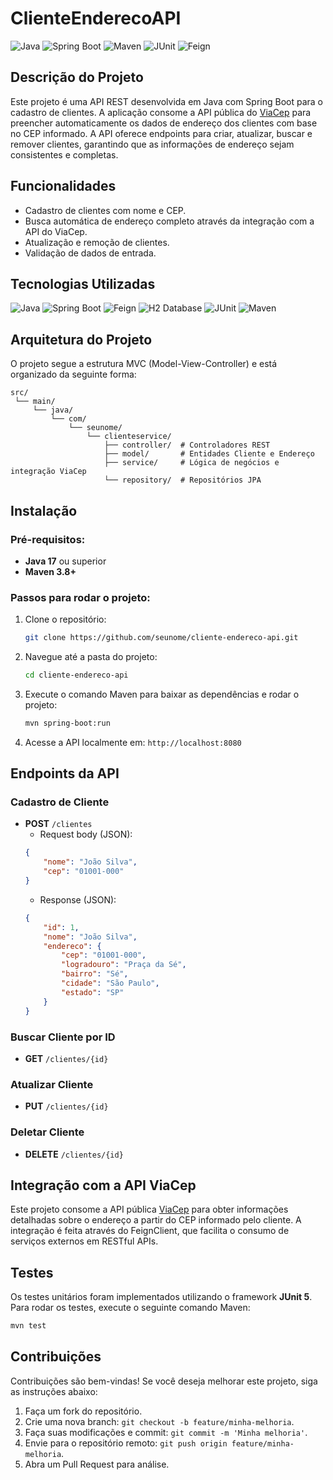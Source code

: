 # ClienteEnderecoAPI

![Java](https://img.shields.io/badge/Java-ED8B00?style=for-the-badge&logo=java&logoColor=white)
![Spring Boot](https://img.shields.io/badge/Spring_Boot-6DB33F?style=for-the-badge&logo=spring-boot&logoColor=white)
![Maven](https://img.shields.io/badge/Maven-C71A36?style=for-the-badge&logo=apache-maven&logoColor=white)
![JUnit](https://img.shields.io/badge/JUnit5-25A162?style=for-the-badge&logo=junit5&logoColor=white)
![Feign](https://img.shields.io/badge/Feign-007396?style=for-the-badge&logo=feign&logoColor=white)

## Descrição do Projeto
Este projeto é uma API REST desenvolvida em Java com Spring Boot para o cadastro de clientes. A aplicação consome a API pública do [ViaCep](https://viacep.com.br) para preencher automaticamente os dados de endereço dos clientes com base no CEP informado. A API oferece endpoints para criar, atualizar, buscar e remover clientes, garantindo que as informações de endereço sejam consistentes e completas.

## Funcionalidades
- Cadastro de clientes com nome e CEP.
- Busca automática de endereço completo através da integração com a API do ViaCep.
- Atualização e remoção de clientes.
- Validação de dados de entrada.

## Tecnologias Utilizadas
![Java](https://img.shields.io/badge/Java-ED8B00?style=for-the-badge&logo=java&logoColor=white)
![Spring Boot](https://img.shields.io/badge/Spring_Boot-6DB33F?style=for-the-badge&logo=spring-boot&logoColor=white)
![Feign](https://img.shields.io/badge/Feign-007396?style=for-the-badge&logo=feign&logoColor=white)
![H2 Database](https://img.shields.io/badge/H2-003B57?style=for-the-badge&logo=h2&logoColor=white)
![JUnit](https://img.shields.io/badge/JUnit5-25A162?style=for-the-badge&logo=junit5&logoColor=white)
![Maven](https://img.shields.io/badge/Maven-C71A36?style=for-the-badge&logo=apache-maven&logoColor=white)


## Arquitetura do Projeto
O projeto segue a estrutura MVC (Model-View-Controller) e está organizado da seguinte forma:

```
src/
 └── main/
     └── java/
         └── com/
             └── seunome/
                 └── clienteservice/
                     ├── controller/  # Controladores REST
                     ├── model/       # Entidades Cliente e Endereço
                     ├── service/     # Lógica de negócios e integração ViaCep
                     └── repository/  # Repositórios JPA

```

## Instalação

### Pré-requisitos:
- **Java 17** ou superior
- **Maven 3.8+**

### Passos para rodar o projeto:
1. Clone o repositório:
    ```bash
    git clone https://github.com/seunome/cliente-endereco-api.git
    ```
2. Navegue até a pasta do projeto:
    ```bash
    cd cliente-endereco-api
    ```
3. Execute o comando Maven para baixar as dependências e rodar o projeto:
    ```bash
    mvn spring-boot:run
    ```
4. Acesse a API localmente em: `http://localhost:8080`

## Endpoints da API

### Cadastro de Cliente
- **POST** `/clientes`
    - Request body (JSON):
    ```json
    {
        "nome": "João Silva",
        "cep": "01001-000"
    }
    ```
    - Response (JSON):
    ```json
    {
        "id": 1,
        "nome": "João Silva",
        "endereco": {
            "cep": "01001-000",
            "logradouro": "Praça da Sé",
            "bairro": "Sé",
            "cidade": "São Paulo",
            "estado": "SP"
        }
    }
    ```

### Buscar Cliente por ID
- **GET** `/clientes/{id}`

### Atualizar Cliente
- **PUT** `/clientes/{id}`

### Deletar Cliente
- **DELETE** `/clientes/{id}`

## Integração com a API ViaCep
Este projeto consome a API pública [ViaCep](https://viacep.com.br) para obter informações detalhadas sobre o endereço a partir do CEP informado pelo cliente. A integração é feita através do FeignClient, que facilita o consumo de serviços externos em RESTful APIs.

## Testes
Os testes unitários foram implementados utilizando o framework **JUnit 5**. Para rodar os testes, execute o seguinte comando Maven:
```bash
mvn test
```

## Contribuições
Contribuições são bem-vindas! Se você deseja melhorar este projeto, siga as instruções abaixo:
1. Faça um fork do repositório.
2. Crie uma nova branch: `git checkout -b feature/minha-melhoria`.
3. Faça suas modificações e commit: `git commit -m 'Minha melhoria'`.
4. Envie para o repositório remoto: `git push origin feature/minha-melhoria`.
5. Abra um Pull Request para análise.


